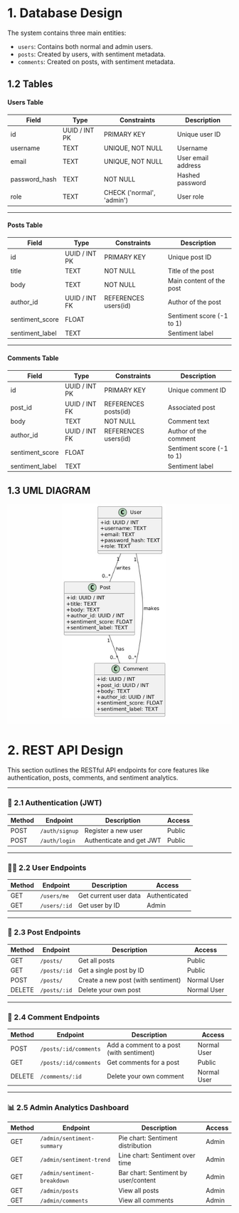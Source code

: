 # 1. Database Design

  The system contains three main entities:

- `users`: Contains both normal and admin users.
- `posts`: Created by users, with sentiment metadata.
- `comments`: Created on posts, with sentiment metadata.


## 1.2 Tables
  
  ####  Users Table

| Field         | Type          | Constraints                | Description                   |
|---------------|---------------|----------------------------|-------------------------------|
| id            | UUID / INT PK | PRIMARY KEY                | Unique user ID                |
| username      | TEXT          | UNIQUE, NOT NULL           | Username                      |
| email         | TEXT          | UNIQUE, NOT NULL           | User email address            |
| password_hash | TEXT          | NOT NULL                   | Hashed password               |
| role          | TEXT          | CHECK ('normal', 'admin')  | User role                     |


---

####  Posts Table

| Field           | Type          | Constraints                | Description                   |
|------------------|---------------|----------------------------|-------------------------------|
| id               | UUID / INT PK | PRIMARY KEY                | Unique post ID                |
| title            | TEXT          | NOT NULL                   | Title of the post             |
| body             | TEXT          | NOT NULL                   | Main content of the post      |
| author_id        | UUID / INT FK | REFERENCES users(id)       | Author of the post            |
| sentiment_score  | FLOAT         |                            | Sentiment score (-1 to 1)     |
| sentiment_label  | TEXT          |                            | Sentiment label               |


---

####  Comments Table

| Field           | Type          | Constraints                | Description                   |
|------------------|---------------|----------------------------|-------------------------------|
| id               | UUID / INT PK | PRIMARY KEY                | Unique comment ID             |
| post_id          | UUID / INT FK | REFERENCES posts(id)       | Associated post               |
| body             | TEXT          | NOT NULL                   | Comment text                  |
| author_id        | UUID / INT FK | REFERENCES users(id)       | Author of the comment         |
| sentiment_score  | FLOAT         |                            | Sentiment score (-1 to 1)     |
| sentiment_label  | TEXT          |                            | Sentiment label               |


## 1.3 UML DIAGRAM

<p align="center">
  <img src="/uml.jpg" width="600"/>
</p>



# 2. REST API Design

This section outlines the RESTful API endpoints for core features like authentication, posts, comments, and sentiment analytics.

---

### 🔐 2.1 Authentication (JWT)

| Method | Endpoint        | Description                 | Access       |
|--------|-----------------|-----------------------------|--------------|
| POST   | `/auth/signup`  | Register a new user         | Public       |
| POST   | `/auth/login`   | Authenticate and get JWT    | Public       |

---

### 🧑‍💻 2.2 User Endpoints

| Method | Endpoint        | Description             | Access       |
|--------|-----------------|-------------------------|--------------|
| GET    | `/users/me`     | Get current user data   | Authenticated|
| GET    | `/users/:id`    | Get user by ID          | Admin        |

---

### 📝 2.3 Post Endpoints

| Method | Endpoint        | Description                             | Access       |
|--------|-----------------|-----------------------------------------|--------------|
| GET    | `/posts/`       | Get all posts                           | Public       |
| GET    | `/posts/:id`    | Get a single post by ID                 | Public       |
| POST   | `/posts/`       | Create a new post (with sentiment)      | Normal User  |
| DELETE | `/posts/:id`    | Delete your own post                    | Normal User  |

---

### 💬 2.4 Comment Endpoints

| Method | Endpoint                | Description                              | Access       |
|--------|-------------------------|------------------------------------------|--------------|
| POST   | `/posts/:id/comments`   | Add a comment to a post (with sentiment) | Normal User  |
| GET    | `/posts/:id/comments`   | Get comments for a post                  | Public       |
| DELETE | `/comments/:id`         | Delete your own comment                  | Normal User  |

---

### 📊 2.5 Admin Analytics Dashboard

| Method | Endpoint                    | Description                              | Access |
|--------|-----------------------------|------------------------------------------|--------|
| GET    | `/admin/sentiment-summary`  | Pie chart: Sentiment distribution        | Admin  |
| GET    | `/admin/sentiment-trend`    | Line chart: Sentiment over time          | Admin  |
| GET    | `/admin/sentiment-breakdown`| Bar chart: Sentiment by user/content     | Admin  |
| GET    | `/admin/posts`              | View all posts                           | Admin  |
| GET    | `/admin/comments`           | View all comments                        | Admin  |





